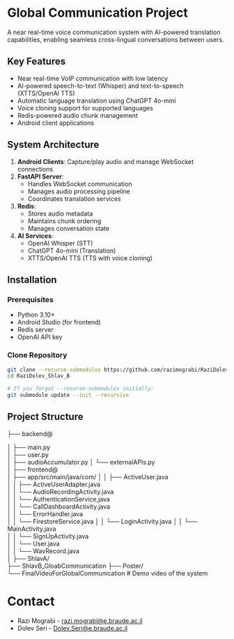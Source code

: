 # Global Communication Project

A near real-time voice communication system with AI-powered translation capabilities, enabling seamless cross-lingual conversations between users.


## Key Features
- Near real-time VoIP communication with low latency
- AI-powered speech-to-text (Whisper) and text-to-speech (XTTS/OpenAI TTS)
- Automatic language translation using ChatGPT 4o-mini
- Voice cloning support for supported languages
- Redis-powered audio chunk management
- Android client applications

## System Architecture
1. **Android Clients**: Capture/play audio and manage WebSocket connections
2. **FastAPI Server**: 
   - Handles WebSocket communication
   - Manages audio processing pipeline
   - Coordinates translation services
3. **Redis**: 
   - Stores audio metadata
   - Maintains chunk ordering
   - Manages conversation state
4. **AI Services**:
   - OpenAI Whisper (STT)
   - ChatGPT 4o-mini (Translation)
   - XTTS/OpenAI TTS (TTS with voice cloning)

## Installation

### Prerequisites
- Python 3.10+
- Android Studio (for frontend)
- Redis server
- OpenAI API key

### Clone Repository
```bash
git clone --recurse-submodules https://github.com/razimograbi/RaziDolev_Shlav_B.git
cd RaziDolev_Shlav_B

# If you forgot --recurse-submodules initially:
git submodule update --init --recursive
```
## Project Structure
├── backend@

│   ├── main.py      
│   ├── user.py          
│   ├── audioAccumulator.py 
│   └── externalAPIs.py     
│
├── frontend@                 
│   ├── app/src/main/java/com/
│   │   ├── ActiveUser.java                    
│   │   ├── ActiveUserAdapter.java      
│   │   └── AudioRecordingActivity.java              
│   │   └── AuthenticationService,java               
│   │   └── CallDashboardActivity.java             
│   │   └── ErrorHandler.java              
│   │   └── FirestoreService.java
│   │   └── LoginActivity.java 
│   │   └── MainActivity.java  
│   │   └── SignUpActivity.java  
│   │   └── User.java  
│   │   └── WavRecord.java  
│
├── ShlavA/                 
├── ShlavB_GloabCommunication 
├── Poster/                 
└── FinalVideoForGlobalCommunication # Demo video of the system


# Contact
- Razi Mograbi - razi.mograbi@e.braude.ac.il
- Dolev Seri - Dolev.Seri@e.braude.ac.il
